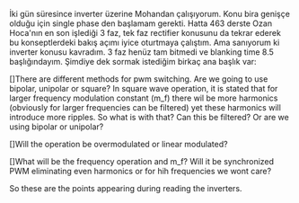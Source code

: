 İki gün süresince inverter üzerine Mohandan çalışıyorum. Konu bira genişçe olduğu için single phase den başlamam gerekti. Hatta 463 derste Ozan Hoca'nın en son işlediği 3 faz, tek faz rectifier konusunu da tekrar ederek bu konseptlerdeki bakış açımı iyice oturtmaya çalıştım. Ama sanıyorum ki inverter konusu kavradım. 3 faz henüz tam bitmedi ve blanking time 8.5 başlığındayım. Şimdiye dek sormak istediğim birkaç ana başlık var:

[]There are different methods for pwm switching. Are we going to use bipolar, unipolar or square? In square wave operation, it is stated that for larger frequency modulation constant (m_f) there wil be more harmonics (obviously for larger frequencies can be filtered) yet these harmonics will introduce more ripples. So what is with that? Can this be filtered? Or are we using bipolar or unipolar?

[]Will the operation be overmodulated or linear modulated?

[]What will be the frequency operation and m_f? Will it be synchronized PWM eliminating even harmonics or for hih frequencies we wont care?

So these are the points appearing during reading the inverters.
